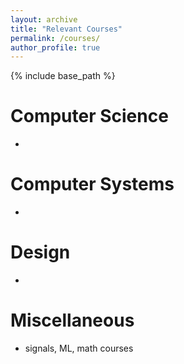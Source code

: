 ```yaml
---
layout: archive
title: "Relevant Courses"
permalink: /courses/
author_profile: true
---
```


{% include base_path %}

Computer Science
======
* 

Computer Systems
======
* 

Design
======
* 

Miscellaneous
======
* signals, ML, math courses 